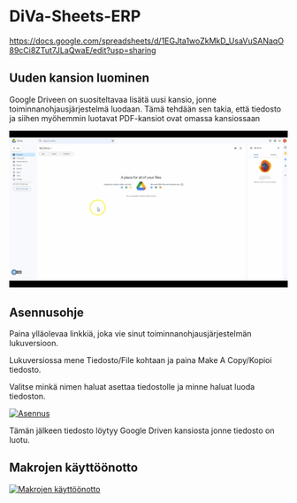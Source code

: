 # DiVa-Sheets-ERP
https://docs.google.com/spreadsheets/d/1EGJta1woZkMkD_UsaVuSANaqO89cCi8ZTut7JLaQwaE/edit?usp=sharing

## Uuden kansion luominen
Google Driveen on suositeltavaa lisätä uusi kansio, jonne toiminnanohjausjärjestelmä luodaan. Tämä tehdään sen takia, että tiedosto ja siihen myöhemmin luotavat PDF-kansiot ovat omassa kansiossaan

[![Uuden kansion luominen Driveen](https://github.com/SavoniaUAS/DiVa-Sheets-ERP/blob/main/uusiKansio.gif "Uuden kansion luominen Driveen")](http://https://github.com/SavoniaUAS/DiVa-Sheets-ERP/blob/main/uusiKansio.gif "Uuden kansion luominen Driveen")

## Asennusohje
Paina ylläolevaa linkkiä, joka vie sinut toiminnanohjausjärjestelmän lukuversioon.

Lukuversiossa mene Tiedosto/File kohtaan ja paina Make A Copy/Kopioi tiedosto.

Valitse minkä nimen haluat asettaa tiedostolle ja minne haluat luoda tiedoston. 

[![Asennus](https://github.com/SavoniaUAS/DiVa-Sheets-ERP/blob/main/AsennusGif.gif?raw=true "Asennus")](https://github.com/SavoniaUAS/DiVa-Sheets-ERP/blob/main/AsennusGif.gif?raw=true "Asennus")

Tämän jälkeen tiedosto löytyy Google Driven kansiosta jonne tiedosto on luotu.

## Makrojen käyttöönotto

[![Makrojen käyttöönotto](https://github.com/SavoniaUAS/DiVa-Sheets-ERP/blob/main/MakrojenEnablointi.gif "Makrojen käyttöönotto")](http://https://github.com/SavoniaUAS/DiVa-Sheets-ERP/blob/main/MakrojenEnablointi.gif "Makrojen käyttöönotto")
